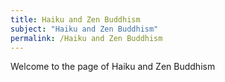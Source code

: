 ```yaml
---
title: Haiku and Zen Buddhism
subject: "Haiku and Zen Buddhism"
permalink: /Haiku and Zen Buddhism
---
```


Welcome to the page of Haiku and Zen Buddhism

